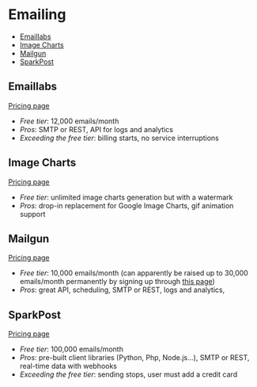 # Emailing

<!-- TOC depthFrom:2 -->

- [Emaillabs](#emaillabs)
- [Image Charts](#image-charts)
- [Mailgun](#mailgun)
- [SparkPost](#sparkpost)

<!-- /TOC -->

## Emaillabs

[Pricing page](http://emaillabs.io/pricing/)

* *Free tier*: 12,000 emails/month
* *Pros*: SMTP or REST, API for logs and analytics
* *Exceeding the free tier*: billing starts, no service interruptions

## Image Charts

[Pricing page](https://image-charts.com/)

* *Free tier*: unlimited image charts generation but with a watermark
* *Pros*: drop-in replacement for Google Image Charts, gif animation support

## Mailgun

[Pricing page](http://www.mailgun.com/pricing)

* *Free tier*: 10,000 emails/month (can apparently be raised up to 30,000 emails/month permanently by signing up through [this page](http://www.mailgun.com/google))
* *Pros*: great API, scheduling, SMTP or REST, logs and analytics,

## SparkPost

[Pricing page](https://www.sparkpost.com/pricing/)

* *Free tier*: 100,000 emails/month
* *Pros*: pre-built client libraries (Python, Php, Node.js...), SMTP or REST, real-time data with webhooks
* *Exceeding the free tier*: sending stops, user must add a credit card
